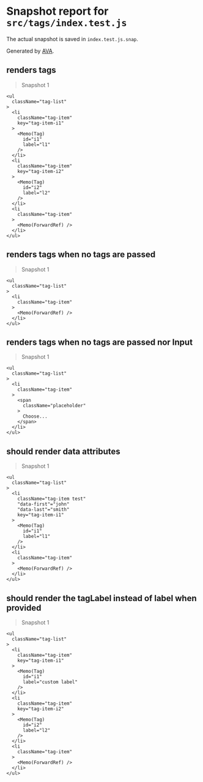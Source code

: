 # Snapshot report for `src/tags/index.test.js`

The actual snapshot is saved in `index.test.js.snap`.

Generated by [AVA](https://ava.li).

## renders tags

> Snapshot 1

    <ul
      className="tag-list"
    >
      <li
        className="tag-item"
        key="tag-item-i1"
      >
        <Memo(Tag)
          id="i1"
          label="l1"
        />
      </li>
      <li
        className="tag-item"
        key="tag-item-i2"
      >
        <Memo(Tag)
          id="i2"
          label="l2"
        />
      </li>
      <li
        className="tag-item"
      >
        <Memo(ForwardRef) />
      </li>
    </ul>

## renders tags when no tags are passed

> Snapshot 1

    <ul
      className="tag-list"
    >
      <li
        className="tag-item"
      >
        <Memo(ForwardRef) />
      </li>
    </ul>

## renders tags when no tags are passed nor Input

> Snapshot 1

    <ul
      className="tag-list"
    >
      <li
        className="tag-item"
      >
        <span
          className="placeholder"
        >
          Choose...
        </span>
      </li>
    </ul>

## should render data attributes

> Snapshot 1

    <ul
      className="tag-list"
    >
      <li
        className="tag-item test"
        "data-first"="john"
        "data-last"="smith"
        key="tag-item-i1"
      >
        <Memo(Tag)
          id="i1"
          label="l1"
        />
      </li>
      <li
        className="tag-item"
      >
        <Memo(ForwardRef) />
      </li>
    </ul>

## should render the tagLabel instead of label when provided

> Snapshot 1

    <ul
      className="tag-list"
    >
      <li
        className="tag-item"
        key="tag-item-i1"
      >
        <Memo(Tag)
          id="i1"
          label="custom label"
        />
      </li>
      <li
        className="tag-item"
        key="tag-item-i2"
      >
        <Memo(Tag)
          id="i2"
          label="l2"
        />
      </li>
      <li
        className="tag-item"
      >
        <Memo(ForwardRef) />
      </li>
    </ul>
